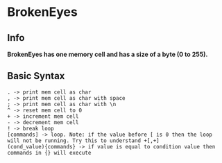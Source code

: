 # BrokenEyes
## Info
<b>BrokenEyes has one memory cell and has a size of a byte (0 to 255).</b>
## Basic Syntax
```
. -> print mem cell as char
, -> print mem cell as char with space
; -> print mem cell as char with \n
^ -> reset mem cell to 0
+ -> increment mem cell
- -> decrement mem cell
! -> break loop
[commands] -> loop. Note: if the value before [ is 0 then the loop will not be running. Try this to understand +[,+]
(cond_value){commands} -> if value is equal to condition value then commands in {} will execute
```
